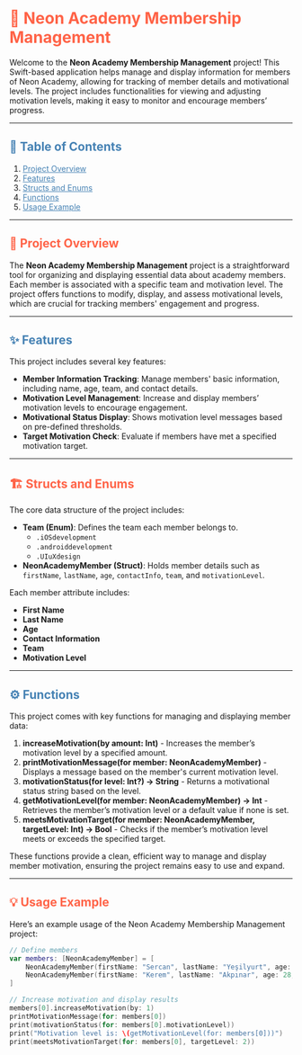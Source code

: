 <h1 style="color:#FF6347;">🌟 Neon Academy Membership Management</h1>

Welcome to the **Neon Academy Membership Management** project! This Swift-based application helps manage and display information for members of Neon Academy, allowing for tracking of member details and motivational levels. The project includes functionalities for viewing and adjusting motivation levels, making it easy to monitor and encourage members’ progress.

---

<h2 style="color:#4682B4;">📜 Table of Contents</h2>

1. <a href="#project-overview" style="color:#4682B4;">Project Overview</a>
2. <a href="#features" style="color:#4682B4;">Features</a>
3. <a href="#structs-and-enums" style="color:#4682B4;">Structs and Enums</a>
4. <a href="#functions" style="color:#4682B4;">Functions</a>
5. <a href="#usage-example" style="color:#4682B4;">Usage Example</a>

---

<h2 id="project-overview" style="color:#FF6347;">📖 Project Overview</h2>

The **Neon Academy Membership Management** project is a straightforward tool for organizing and displaying essential data about academy members. Each member is associated with a specific team and motivation level. The project offers functions to modify, display, and assess motivational levels, which are crucial for tracking members' engagement and progress.

---

<h2 id="features" style="color:#4682B4;">✨ Features</h2>

This project includes several key features:

- **Member Information Tracking**: Manage members' basic information, including name, age, team, and contact details.
- **Motivation Level Management**: Increase and display members’ motivation levels to encourage engagement.
- **Motivational Status Display**: Shows motivation level messages based on pre-defined thresholds.
- **Target Motivation Check**: Evaluate if members have met a specified motivation target.

---

<h2 id="structs-and-enums" style="color:#FF6347;">🏗️ Structs and Enums</h2>

The core data structure of the project includes:

- **Team (Enum)**: Defines the team each member belongs to.
  - `.iOSdevelopment`
  - `.androiddevelopment`
  - `.UIuXdesign`
- **NeonAcademyMember (Struct)**: Holds member details such as `firstName`, `lastName`, `age`, `contactInfo`, `team`, and `motivationLevel`.

Each member attribute includes:
- **First Name**
- **Last Name**
- **Age**
- **Contact Information**
- **Team**
- **Motivation Level**

---

<h2 id="functions" style="color:#4682B4;">⚙️ Functions</h2>

This project comes with key functions for managing and displaying member data:

1. **increaseMotivation(by amount: Int)** - Increases the member’s motivation level by a specified amount.
2. **printMotivationMessage(for member: NeonAcademyMember)** - Displays a message based on the member's current motivation level.
3. **motivationStatus(for level: Int?) -> String** - Returns a motivational status string based on the level.
4. **getMotivationLevel(for member: NeonAcademyMember) -> Int** - Retrieves the member’s motivation level or a default value if none is set.
5. **meetsMotivationTarget(for member: NeonAcademyMember, targetLevel: Int) -> Bool** - Checks if the member’s motivation level meets or exceeds the specified target.

These functions provide a clean, efficient way to manage and display member motivation, ensuring the project remains easy to use and expand.

---

<h2 id="usage-example" style="color:#FF6347;">💡 Usage Example</h2>

Here’s an example usage of the Neon Academy Membership Management project:

```swift
// Define members
var members: [NeonAcademyMember] = [
    NeonAcademyMember(firstName: "Sercan", lastName: "Yeşilyurt", age: 26, contactInfo: "+90 543 123 456", team: .iOSdevelopment, motivationLevel: 0),
    NeonAcademyMember(firstName: "Kerem", lastName: "Akpınar", age: 28, contactInfo: "123456", team: .androiddevelopment, motivationLevel: 2)
]

// Increase motivation and display results
members[0].increaseMotivation(by: 1)
printMotivationMessage(for: members[0])
print(motivationStatus(for: members[0].motivationLevel))
print("Motivation level is: \(getMotivationLevel(for: members[0]))")
print(meetsMotivationTarget(for: members[0], targetLevel: 2))
